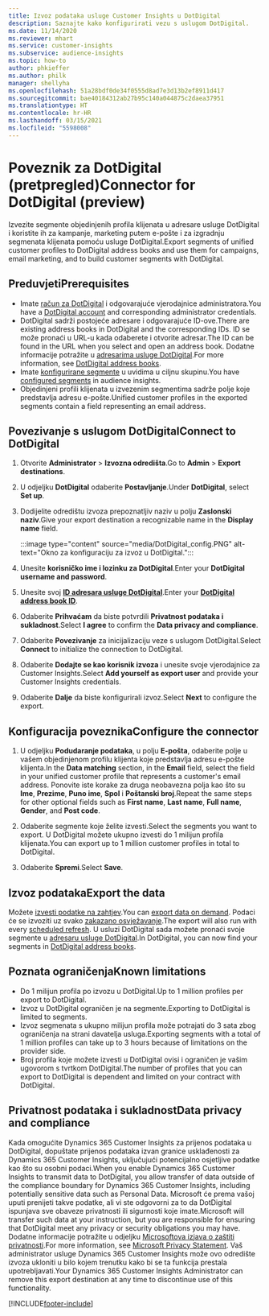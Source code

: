 ```yaml
---
title: Izvoz podataka usluge Customer Insights u DotDigital
description: Saznajte kako konfigurirati vezu s uslugom DotDigital.
ms.date: 11/14/2020
ms.reviewer: mhart
ms.service: customer-insights
ms.subservice: audience-insights
ms.topic: how-to
author: phkieffer
ms.author: philk
manager: shellyha
ms.openlocfilehash: 51a28bdf0de34f0555d8ad7e3d13b2ef8911d417
ms.sourcegitcommit: bae40184312ab27b95c140a044875c2daea37951
ms.translationtype: HT
ms.contentlocale: hr-HR
ms.lasthandoff: 03/15/2021
ms.locfileid: "5598008"
---
```

# <a name="connector-for-dotdigital-preview"></a><span data-ttu-id="6fca9-103">Poveznik za DotDigital (pretpregled)</span><span class="sxs-lookup"><span data-stu-id="6fca9-103">Connector for DotDigital (preview)</span></span>

<span data-ttu-id="6fca9-104">Izvezite segmente objedinjenih profila klijenata u adresare usluge DotDigital i koristite ih za kampanje, marketing putem e-pošte i za izgradnju segmenata klijenata pomoću usluge DotDigital.</span><span class="sxs-lookup"><span data-stu-id="6fca9-104">Export segments of unified customer profiles to DotDigital address books and use them for campaigns, email marketing, and to build customer segments with DotDigital.</span></span> 

## <a name="prerequisites"></a><span data-ttu-id="6fca9-105">Preduvjeti</span><span class="sxs-lookup"><span data-stu-id="6fca9-105">Prerequisites</span></span>

-   <span data-ttu-id="6fca9-106">Imate [račun za DotDigital](https://dotdigital.com/) i odgovarajuće vjerodajnice administratora.</span><span class="sxs-lookup"><span data-stu-id="6fca9-106">You have a [DotDigital account](https://dotdigital.com/) and corresponding administrator credentials.</span></span>
-   <span data-ttu-id="6fca9-107">DotDigital sadrži postojeće adresare i odgovarajuće ID-ove.</span><span class="sxs-lookup"><span data-stu-id="6fca9-107">There are existing address books in DotDigital and the corresponding IDs.</span></span> <span data-ttu-id="6fca9-108">ID se može pronaći u URL-u kada odaberete i otvorite adresar.</span><span class="sxs-lookup"><span data-stu-id="6fca9-108">The ID can be found in the URL when you select and open an address book.</span></span> <span data-ttu-id="6fca9-109">Dodatne informacije potražite u [adresarima usluge DotDigital](https://support.dotdigital.com/hc/articles/212211968-Creating-an-address-book).</span><span class="sxs-lookup"><span data-stu-id="6fca9-109">For more information, see [DotDigital address books](https://support.dotdigital.com/hc/articles/212211968-Creating-an-address-book).</span></span>
-   <span data-ttu-id="6fca9-110">Imate [konfigurirane segmente](segments.md) u uvidima u ciljnu skupinu.</span><span class="sxs-lookup"><span data-stu-id="6fca9-110">You have [configured segments](segments.md) in audience insights.</span></span>
-   <span data-ttu-id="6fca9-111">Objedinjeni profili klijenata u izvezenim segmentima sadrže polje koje predstavlja adresu e-pošte.</span><span class="sxs-lookup"><span data-stu-id="6fca9-111">Unified customer profiles in the exported segments contain a field representing an email address.</span></span>

## <a name="connect-to-dotdigital"></a><span data-ttu-id="6fca9-112">Povezivanje s uslugom DotDigital</span><span class="sxs-lookup"><span data-stu-id="6fca9-112">Connect to DotDigital</span></span>

1. <span data-ttu-id="6fca9-113">Otvorite **Administrator** > **Izvozna odredišta**.</span><span class="sxs-lookup"><span data-stu-id="6fca9-113">Go to **Admin** > **Export destinations**.</span></span>

1. <span data-ttu-id="6fca9-114">U odjeljku **DotDigital** odaberite **Postavljanje**.</span><span class="sxs-lookup"><span data-stu-id="6fca9-114">Under **DotDigital**, select **Set up**.</span></span>

1. <span data-ttu-id="6fca9-115">Dodijelite odredištu izvoza prepoznatljiv naziv u polju **Zaslonski naziv**.</span><span class="sxs-lookup"><span data-stu-id="6fca9-115">Give your export destination a recognizable name in the **Display name** field.</span></span>

   :::image type="content" source="media/DotDigital_config.PNG" alt-text="Okno za konfiguraciju za izvoz u DotDigital.":::

1. <span data-ttu-id="6fca9-117">Unesite **korisničko ime i lozinku za DotDigital**.</span><span class="sxs-lookup"><span data-stu-id="6fca9-117">Enter your **DotDigital username and password**.</span></span>

1. <span data-ttu-id="6fca9-118">Unesite svoj **[ID adresara usluge DotDigital](https://support.dotdigital.com/hc/articles/212211968-Creating-an-address-book)**.</span><span class="sxs-lookup"><span data-stu-id="6fca9-118">Enter your **[DotDigital address book ID](https://support.dotdigital.com/hc/articles/212211968-Creating-an-address-book)**.</span></span>

1. <span data-ttu-id="6fca9-119">Odaberite **Prihvaćam** da biste potvrdili **Privatnost podataka i sukladnost**.</span><span class="sxs-lookup"><span data-stu-id="6fca9-119">Select **I agree** to confirm the **Data privacy and compliance**.</span></span>

1. <span data-ttu-id="6fca9-120">Odaberite **Povezivanje** za inicijalizaciju veze s uslugom DotDigital.</span><span class="sxs-lookup"><span data-stu-id="6fca9-120">Select **Connect** to initialize the connection to DotDigital.</span></span>

1. <span data-ttu-id="6fca9-121">Odaberite **Dodajte se kao korisnik izvoza** i unesite svoje vjerodajnice za Customer Insights.</span><span class="sxs-lookup"><span data-stu-id="6fca9-121">Select **Add yourself as export user** and provide your Customer Insights credentials.</span></span>

1. <span data-ttu-id="6fca9-122">Odaberite **Dalje** da biste konfigurirali izvoz.</span><span class="sxs-lookup"><span data-stu-id="6fca9-122">Select **Next** to configure the export.</span></span>

## <a name="configure-the-connector"></a><span data-ttu-id="6fca9-123">Konfiguracija poveznika</span><span class="sxs-lookup"><span data-stu-id="6fca9-123">Configure the connector</span></span>

1. <span data-ttu-id="6fca9-124">U odjeljku **Podudaranje podataka**, u polju **E-pošta**, odaberite polje u vašem objedinjenom profilu klijenta koje predstavlja adresu e-pošte klijenta.</span><span class="sxs-lookup"><span data-stu-id="6fca9-124">In the **Data matching** section, in the **Email** field, select the field in your unified customer profile that represents a customer's email address.</span></span> <span data-ttu-id="6fca9-125">Ponovite iste korake za druga neobavezna polja kao što su **Ime**, **Prezime**, **Puno ime**, **Spol** i **Poštanski broj**.</span><span class="sxs-lookup"><span data-stu-id="6fca9-125">Repeat the same steps for other optional fields such as **First name**, **Last name**, **Full name**, **Gender**, and **Post code**.</span></span>

1. <span data-ttu-id="6fca9-126">Odaberite segmente koje želite izvesti.</span><span class="sxs-lookup"><span data-stu-id="6fca9-126">Select the segments you want to export.</span></span> <span data-ttu-id="6fca9-127">U DotDigital možete ukupno izvesti do 1 milijun profila klijenata.</span><span class="sxs-lookup"><span data-stu-id="6fca9-127">You can export up to 1 million customer profiles in total to DotDigital.</span></span>

1. <span data-ttu-id="6fca9-128">Odaberite **Spremi**.</span><span class="sxs-lookup"><span data-stu-id="6fca9-128">Select **Save**.</span></span>

## <a name="export-the-data"></a><span data-ttu-id="6fca9-129">Izvoz podataka</span><span class="sxs-lookup"><span data-stu-id="6fca9-129">Export the data</span></span>

<span data-ttu-id="6fca9-130">Možete [izvesti podatke na zahtjev](export-destinations.md).</span><span class="sxs-lookup"><span data-stu-id="6fca9-130">You can [export data on demand](export-destinations.md).</span></span> <span data-ttu-id="6fca9-131">Podaci će se izvoziti uz svako [zakazano osvježavanje](system.md#schedule-tab).</span><span class="sxs-lookup"><span data-stu-id="6fca9-131">The export will also run with every [scheduled refresh](system.md#schedule-tab).</span></span> <span data-ttu-id="6fca9-132">U usluzi DotDigital sada možete pronaći svoje segmente u [adresaru usluge DotDigital](https://support.dotdigital.com/hc/articles/212211968-Creating-an-address-book).</span><span class="sxs-lookup"><span data-stu-id="6fca9-132">In DotDigital, you can now find your segments in [DotDigital address books](https://support.dotdigital.com/hc/articles/212211968-Creating-an-address-book).</span></span>

## <a name="known-limitations"></a><span data-ttu-id="6fca9-133">Poznata ograničenja</span><span class="sxs-lookup"><span data-stu-id="6fca9-133">Known limitations</span></span>

- <span data-ttu-id="6fca9-134">Do 1 milijun profila po izvozu u DotDigital.</span><span class="sxs-lookup"><span data-stu-id="6fca9-134">Up to 1 million profiles per export to DotDigital.</span></span>
- <span data-ttu-id="6fca9-135">Izvoz u DotDigital ograničen je na segmente.</span><span class="sxs-lookup"><span data-stu-id="6fca9-135">Exporting to DotDigital is limited to segments.</span></span>
- <span data-ttu-id="6fca9-136">Izvoz segmenata s ukupno milijun profila može potrajati do 3 sata zbog ograničenja na strani davatelja usluga.</span><span class="sxs-lookup"><span data-stu-id="6fca9-136">Exporting segments with a total of 1 million profiles can take up to 3 hours because of limitations on the provider side.</span></span> 
- <span data-ttu-id="6fca9-137">Broj profila koje možete izvesti u DotDigital ovisi i ograničen je vašim ugovorom s tvrtkom DotDigital.</span><span class="sxs-lookup"><span data-stu-id="6fca9-137">The number of profiles that you can export to DotDigital is dependent and limited on your contract with DotDigital.</span></span>

## <a name="data-privacy-and-compliance"></a><span data-ttu-id="6fca9-138">Privatnost podataka i sukladnost</span><span class="sxs-lookup"><span data-stu-id="6fca9-138">Data privacy and compliance</span></span>

<span data-ttu-id="6fca9-139">Kada omogućite Dynamics 365 Customer Insights za prijenos podataka u DotDigital, dopuštate prijenos podataka izvan granice usklađenosti za Dynamics 365 Customer Insights, uključujući potencijalno osjetljive podatke kao što su osobni podaci.</span><span class="sxs-lookup"><span data-stu-id="6fca9-139">When you enable Dynamics 365 Customer Insights to transmit data to DotDigital, you allow transfer of data outside of the compliance boundary for Dynamics 365 Customer Insights, including potentially sensitive data such as Personal Data.</span></span> <span data-ttu-id="6fca9-140">Microsoft će prema vašoj uputi prenijeti takve podatke, ali vi ste odgovorni za to da DotDigital ispunjava sve obaveze privatnosti ili sigurnosti koje imate.</span><span class="sxs-lookup"><span data-stu-id="6fca9-140">Microsoft will transfer such data at your instruction, but you are responsible for ensuring that DotDigital meet any privacy or security obligations you may have.</span></span> <span data-ttu-id="6fca9-141">Dodatne informacije potražite u odjeljku [Microsoftova izjava o zaštiti privatnosti](https://go.microsoft.com/fwlink/?linkid=396732).</span><span class="sxs-lookup"><span data-stu-id="6fca9-141">For more information, see [Microsoft Privacy Statement](https://go.microsoft.com/fwlink/?linkid=396732).</span></span>
<span data-ttu-id="6fca9-142">Vaš administrator usluge Dynamics 365 Customer Insights može ovo odredište izvoza ukloniti u bilo kojem trenutku kako bi se ta funkcija prestala upotrebljavati.</span><span class="sxs-lookup"><span data-stu-id="6fca9-142">Your Dynamics 365 Customer Insights Administrator can remove this export destination at any time to discontinue use of this functionality.</span></span>


[!INCLUDE[footer-include](../includes/footer-banner.md)]